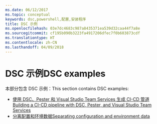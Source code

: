 ```yaml
---
ms.date: 06/12/2017
ms.topic: conceptual
keywords: dsc,powershell,配置,安装程序
title: DSC 示例
ms.openlocfilehash: 03e7dc4683c987a8435371ea539d32caa44f7a8e
ms.sourcegitcommit: cf195b090b3223fa4917206dfec7f0b603873cdf
ms.translationtype: HT
ms.contentlocale: zh-CN
ms.lasthandoff: 04/09/2018
---
```

# <a name="dsc-examples"></a><span data-ttu-id="f8a46-103">DSC 示例</span><span class="sxs-lookup"><span data-stu-id="f8a46-103">DSC examples</span></span>

<span data-ttu-id="f8a46-104">本部分包含 DSC 示例：</span><span class="sxs-lookup"><span data-stu-id="f8a46-104">This section contains DSC examples:</span></span>

- [<span data-ttu-id="f8a46-105">使用 DSC、Pester 和 Visual Studio Team Services 生成 CI-CD 管道</span><span class="sxs-lookup"><span data-stu-id="f8a46-105">Building a CI-CD pipeline with DSC, Pester, and Visual Studio Team Services</span></span>](dscCiCd.md)
- [<span data-ttu-id="f8a46-106">分离配置和环境数据</span><span class="sxs-lookup"><span data-stu-id="f8a46-106">Separating configuration and environment data</span></span>](separatingEnvData.md)
